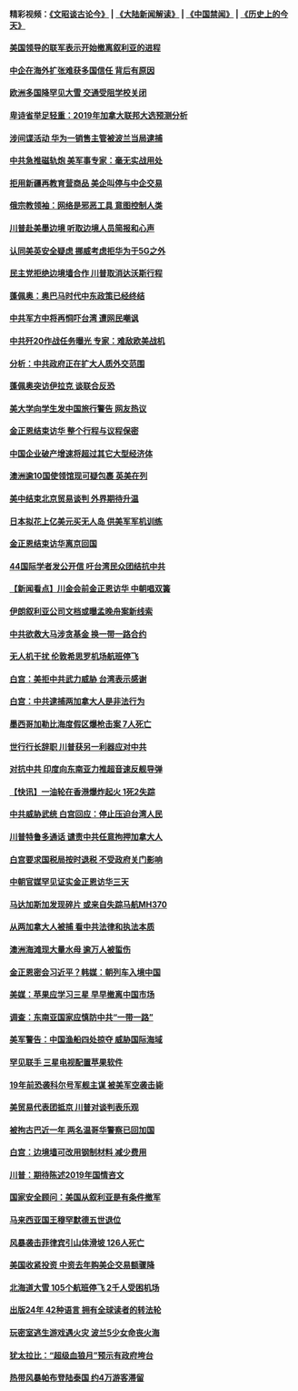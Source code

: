#### 精彩视频：[《文昭谈古论今》](https://github.com/gfw-breaker/wenzhao/blob/master/README.md?t=01120030) | [《大陆新闻解读》](https://github.com/gfw-breaker/ntdtv-comedy/blob/master/README.md?t=01120030) | [《中国禁闻》](https://github.com/gfw-breaker/ntdtv-news/blob/master/README.md?t=01120030) | [《历史上的今天》](https://github.com/gfw-breaker/today-in-history/blob/master/README.md?t=01120030) 

#### [美国领导的联军表示开始撤离叙利亚的进程](../pages/nsc418/n10969434.md?t=01120030) 

#### [中企在海外扩张难获多国信任 背后有原因](../pages/nsc418/n10969228.md?t=01120030) 

#### [欧洲多国降罕见大雪  交通受阻学校关闭](../pages/nsc418/n10969390.md?t=01120030) 

#### [卑诗省举足轻重：2019年加拿大联邦大选预测分析](../pages/nsc418/n10969417.md?t=01120030) 

#### [涉间谍活动 华为一销售主管被波兰当局逮捕](../pages/nsc418/n10968651.md?t=01120030) 

#### [中共急推磁轨炮 美军事专家：毫无实战用处](../pages/nsc418/n10968326.md?t=01120030) 

#### [拒用新疆再教育营商品 美企叫停与中企交易](../pages/nsc418/n10967266.md?t=01120030) 

#### [俄宗教领袖：网络是邪恶工具 意图控制人类](../pages/nsc418/n10967762.md?t=01120030) 

#### [川普赴美墨边境 听取边境人员简报和心声](../pages/nsc418/n10966781.md?t=01120030) 

#### [认同美英安全疑虑 挪威考虑拒华为于5G之外](../pages/nsc418/n10966374.md?t=01120030) 

#### [民主党拒绝边境墙合作 川普取消达沃斯行程](../pages/nsc418/n10966613.md?t=01120030) 

#### [蓬佩奥：奥巴马时代中东政策已经终结](../pages/nsc418/n10966603.md?t=01120030) 

#### [中共军方中将再恫吓台湾 遭网民嘲讽](../pages/nsc418/n10965590.md?t=01120030) 

#### [中共歼20作战任务曝光 专家：难敌欧美战机](../pages/nsc418/n10965390.md?t=01120030) 

#### [分析：中共政府正在扩大人质外交范围](../pages/nsc418/n10964360.md?t=01120030) 

#### [蓬佩奥突访伊拉克 谈联合反恐](../pages/nsc418/n10964356.md?t=01120030) 

#### [美大学向学生发中国旅行警告 网友热议](../pages/nsc418/n10964289.md?t=01120030) 

#### [金正恩结束访华 整个行程与议程保密](../pages/nsc418/n10964023.md?t=01120030) 

#### [中国企业破产增速将超过其它大型经济体](../pages/nsc418/n10964069.md?t=01120030) 

#### [澳洲逾10国使领馆现可疑包裹 英美在列](../pages/nsc418/n10963456.md?t=01120030) 

#### [美中结束北京贸易谈判 外界期待升温](../pages/nsc418/n10962435.md?t=01120030) 

#### [日本拟花上亿美元买无人岛 供美军军机训练](../pages/nsc418/n10963404.md?t=01120030) 

#### [金正恩结束访华离京回国](../pages/nsc418/n10963076.md?t=01120030) 

#### [44国际学者发公开信 吁台湾民众团结抗中共](../pages/nsc418/n10962186.md?t=01120030) 

#### [【新闻看点】川金会前金正恩访华 中朝唱双簧](../pages/nsc418/n10962061.md?t=01120030) 

#### [伊朗叙利亚公司文档或曝孟晚舟案新线索](../pages/nsc418/n10962067.md?t=01120030) 

#### [中共欲救大马涉贪基金 换一带一路合约](../pages/nsc418/n10962070.md?t=01120030) 

#### [无人机干扰 伦敦希思罗机场航班停飞](../pages/nsc418/n10962109.md?t=01120030) 

#### [白宫：美拒中共武力威胁 台湾表示感谢](../pages/nsc418/n10962051.md?t=01120030) 

#### [白宫：中共逮捕两加拿大人是非法行为](../pages/nsc418/n10962084.md?t=01120030) 

#### [墨西哥加勒比海度假区爆枪击案 7人死亡](../pages/nsc418/n10961738.md?t=01120030) 

#### [世行行长辞职 川普获另一利器应对中共](../pages/nsc418/n10961551.md?t=01120030) 

#### [对抗中共 印度向东南亚力推超音速反舰导弹](../pages/nsc418/n10961169.md?t=01120030) 

#### [【快讯】一油轮在香港爆炸起火 1死2失踪](../pages/nsc418/n10961201.md?t=01120030) 

#### [中共威胁武统 白宫回应：停止压迫台湾人民](../pages/nsc418/n10961171.md?t=01120030) 

#### [川普特鲁多通话 谴责中共任意拘押加拿大人](../pages/nsc418/n10960793.md?t=01120030) 

#### [白宫要求国税局按时退税 不受政府关门影响](../pages/nsc418/n10960626.md?t=01120030) 

#### [中朝官媒罕见证实金正恩访华三天](../pages/nsc418/n10960336.md?t=01120030) 

#### [马达加斯加发现碎片 或来自失踪马航MH370](../pages/nsc418/n10960114.md?t=01120030) 

#### [从两加拿大人被捕 看中共法律和执法本质](../pages/nsc418/n10960250.md?t=01120030) 

#### [澳洲海滩现大量水母 逾万人被蜇伤](../pages/nsc418/n10959898.md?t=01120030) 

#### [金正恩密会习近平？韩媒：朝列车入境中国](../pages/nsc418/n10959856.md?t=01120030) 

#### [美媒：苹果应学习三星 早早撤离中国市场](../pages/nsc418/n10958930.md?t=01120030) 

#### [调查：东南亚国家应慎防中共“一带一路”](../pages/nsc418/n10959261.md?t=01120030) 

#### [美军警告：中国渔船四处掠夺 威胁国际海域](../pages/nsc418/n10959047.md?t=01120030) 

#### [罕见联手 三星电视配置苹果软件](../pages/nsc418/n10958192.md?t=01120030) 

#### [19年前恐袭科尔号军舰主谋 被美军空袭击毙](../pages/nsc418/n10958692.md?t=01120030) 

#### [美贸易代表团抵京 川普对谈判表乐观](../pages/nsc418/n10957808.md?t=01120030) 

#### [被拘古巴近一年 两名温哥华警察已回加国](../pages/nsc418/n10957967.md?t=01120030) 

#### [白宫：边境墙可改用钢制材料 减少费用](../pages/nsc418/n10957898.md?t=01120030) 

#### [川普：期待陈述2019年国情咨文](../pages/nsc418/n10957830.md?t=01120030) 

#### [国家安全顾问：美国从叙利亚是有条件撤军](../pages/nsc418/n10957696.md?t=01120030) 

#### [马来西亚国王穆罕默德五世退位](../pages/nsc418/n10957673.md?t=01120030) 

#### [风暴袭击菲律宾引山体滑坡 126人死亡](../pages/nsc418/n10957562.md?t=01120030) 

#### [美国收紧投资 中资去年购美企交易额骤降](../pages/nsc418/n10956141.md?t=01120030) 

#### [北海道大雪 105个航班停飞 2千人受困机场](../pages/nsc418/n10957312.md?t=01120030) 

#### [出版24年 42种语言 拥有全球读者的转法轮](../pages/nsc418/n10955468.md?t=01120030) 

#### [玩密室逃生游戏遇火灾 波兰5少女命丧火海](../pages/nsc418/n10955350.md?t=01120030) 

#### [犹太拉比：“超级血狼月”预示有政府垮台](../pages/nsc418/n10954999.md?t=01120030) 

#### [热带风暴帕布登陆泰国 约4万游客滞留](../pages/nsc418/n10953704.md?t=01120030) 

